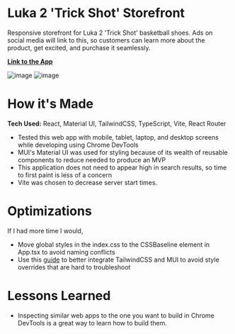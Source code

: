 # Luka 2 'Trick Shot' Storefront

Responsive storefront for Luka 2 'Trick Shot' basketball shoes. Ads on social media will link to this, so customers can learn more about the product, get excited, and purchase it seamlessly.

**[Link to the App](https://shanewidanagama.github.io/trick-shot-ecommerce-client/)**

![image](https://github.com/shanewidanagama/trick-shot-ecommerce-client/assets/46659817/69a6ecda-1eb6-4a2e-9e51-949ad5b2ef1c)
![image](https://github.com/shanewidanagama/trick-shot-ecommerce-client/assets/46659817/4cc1c69a-52e2-45a8-a70a-c56ede266c87)

# How it's Made

**Tech Used:** React, Material UI, TailwindCSS, TypeScript, Vite, React Router

- Tested this web app with mobile, tablet, laptop, and desktop screens while developing using Chrome DevTools
- MUI's Material UI was used for styling because of its wealth of reusable components to reduce needed to produce an MVP
- This application does not need to appear high in search results, so time to first paint is less of a concern 
- Vite was chosen to decrease server start times.

# Optimizations
If I had more time I would,
- Move global styles in the index.css to the CSSBaseline element in App.tsx to avoid naming conflicts
- Use this [guide](https://mui.com/material-ui/guides/interoperability/#tailwind-css) to better integrate TailwindCSS and MUI to avoid style overrides that are hard to troubleshoot

# Lessons Learned

- Inspecting similar web apps to the one you want to build in Chrome DevTools is a great way to learn how to build them.
